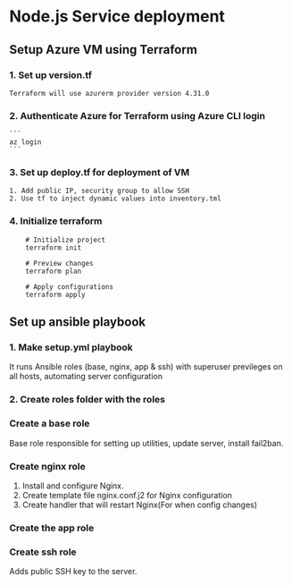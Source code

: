 # Node.js Service deployment

## Setup Azure VM using Terraform

### 1. Set up version.tf
    Terraform will use azurerm provider version 4.31.0

### 2. Authenticate Azure for Terraform using Azure CLI login
    ``` 
    az login
    ```

### 3. Set up deploy.tf for deployment of VM 
    1. Add public IP, security group to allow SSH
    2. Use tf to inject dynamic values into inventory.tml

### 4. Initialize terraform
```
    # Initialize project
    terraform init

    # Preview changes
    terraform plan

    # Apply configurations
    terraform apply
```

## Set up ansible playbook

### 1. Make setup.yml playbook 
It runs Ansible roles (base, nginx, app & ssh) with superuser previleges on all hosts, automating server configuration

### 2. Create roles folder with the roles

### Create a base role
  Base role responsible for setting up utilities, update server, install fail2ban.

### Create nginx role
  1. Install and configure Nginx.
  2. Create template file nginx.conf.j2 for Nginx configuration
  3. Create handler that will restart Nginx(For when config changes)

### Create the app role
  

### Create ssh role
  Adds public SSH key to the server.